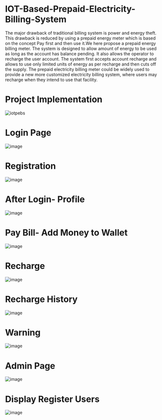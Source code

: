 # IOT-Based-Prepaid-Electricity-Billing-System
The major drawback of traditional billing system is power and energy theft. This drawback is reduced by using a prepaid energy meter which is based on the concept
Pay first and then use it.We here propose a prepaid energy billing meter. The system is designed to allow amount of energy to be used as long as the account has balance pending. It also allows the operator to recharge the user account. The system first accepts account recharge and allows to use only limited units of energy as per recharge and then cuts off the supply. The prepaid electricity billing meter could be widely used to provide a new more customized electricity billing system, where users may recharge when they intend to use that facility.




# Project Implementation
![iotpebs](https://user-images.githubusercontent.com/20575479/220934039-13868c12-2729-4157-8fa6-be5a2b66bb4f.jpg)

# Login Page

![image](https://user-images.githubusercontent.com/20575479/220934882-76b555bd-f249-4d88-8135-3026578d79d9.png)

# Registration

![image](https://user-images.githubusercontent.com/20575479/220935229-49206480-7f14-40ed-8c9f-463ed7427665.png)

# After Login- Profile

![image](https://user-images.githubusercontent.com/20575479/220935503-02d03788-7c59-4117-a881-686df146c4f1.png)

# Pay Bill- Add Money to Wallet

![image](https://user-images.githubusercontent.com/20575479/220935713-9b074367-e781-4e62-90f4-1e828aaa4d68.png)

# Recharge

![image](https://user-images.githubusercontent.com/20575479/220935948-a439662a-6265-4616-9fb4-44bad55fbe5e.png)

# Recharge History

![image](https://user-images.githubusercontent.com/20575479/220936112-462eb1c7-a28a-4910-9c0f-42bb0e38a498.png)

# Warning

![image](https://user-images.githubusercontent.com/20575479/220936281-d8c1ffb9-6b7e-4970-8701-95732f8e0732.png)

# Admin Page

![image](https://user-images.githubusercontent.com/20575479/220936563-c935afc7-1856-461c-af6d-418c9f32fba2.png)

# Display Register Users

![image](https://user-images.githubusercontent.com/20575479/220936785-696cc847-17bb-4876-b3fb-cfd61934a97f.png)









